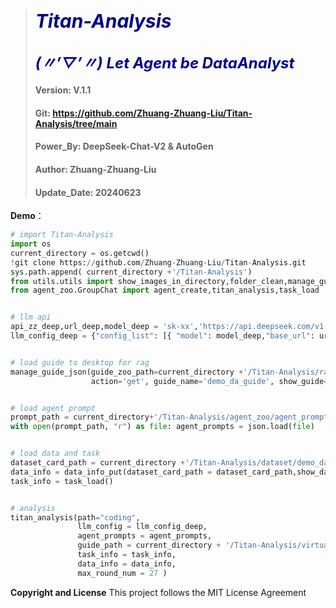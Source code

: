 > # <span style="color:darkblue; font-size:30px; font-weight:bold; font-style:italic;">Titan-Analysis</span>
> 
> ## <span style="color:darkblue; font-size:24px; font-weight:bold; font-style:italic;">(〃’▽’〃) Let Agent be DataAnalyst</span>
> #### Version: V.1.1 
> #### Git: https://github.com/Zhuang-Zhuang-Liu/Titan-Analysis/tree/main
> #### Power_By: DeepSeek-Chat-V2 & AutoGen
> #### Author: Zhuang-Zhuang-Liu
> #### Update_Date: 20240623


**Demo**：
```python
# import Titan-Analysis
import os
current_directory = os.getcwd()
!git clone https://github.com/Zhuang-Zhuang-Liu/Titan-Analysis.git
sys.path.append( current_directory +'/Titan-Analysis') 
from utils.utils import show_images_in_directory,folder_clean,manage_guide_json,data_info_put
from agent_zoo.GroupChat import agent_create,titan_analysis,task_load


# llm api
api_zz_deep,url_deep,model_deep = 'sk-xx','https://api.deepseek.com/v1',"deepseek-chat"
llm_config_deep = {"config_list": [{ "model": model_deep,"base_url": url_deep,"api_key": api_zz_deep,"temperature": 1.0 ,"cache_seed":1  }] }  


# load guide to desktop for rag
manage_guide_json(guide_zoo_path=current_directory +'/Titan-Analysis/rag_zoo/data_analysis_guide.json',
                  action='get', guide_name='demo_da_guide', show_guide=False)


# load agent prompt
prompt_path = current_directory+'/Titan-Analysis/agent_zoo/agent_prompts.json'
with open(prompt_path, "r") as file: agent_prompts = json.load(file)


# load data and task
dataset_card_path = current_directory +'/Titan-Analysis/dataset/demo_dataset_card.json'
data_info = data_info_put(dataset_card_path = dataset_card_path,show_data_info=False)
task_info = task_load()


# analysis
titan_analysis(path="coding",
               llm_config = llm_config_deep,
               agent_prompts = agent_prompts,
               guide_path = current_directory + '/Titan-Analysis/virtual_desktop/da_guide.txt', # str
               task_info = task_info, 
               data_info = data_info,
               max_round_num = 27 )
```

   
**Copyright and License**
This project follows the MIT License Agreement


